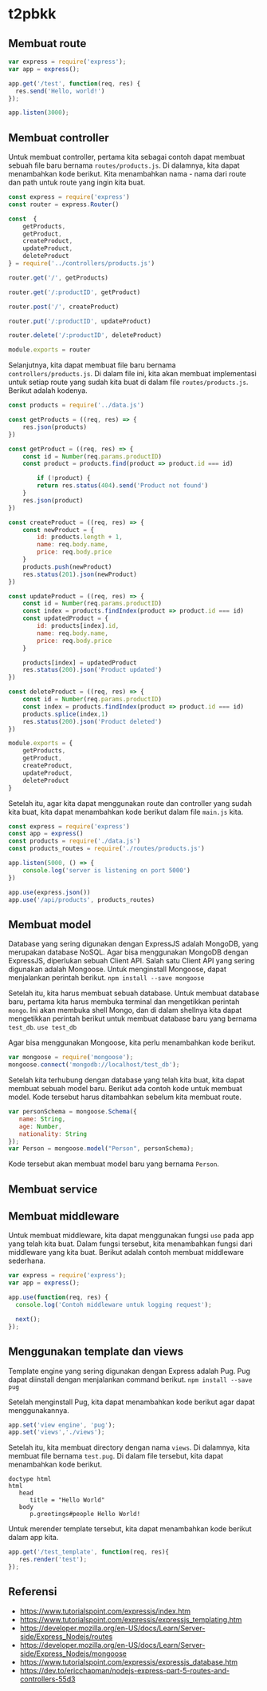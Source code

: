 # t2pbkk

## Membuat route

``` js
var express = require('express');
var app = express();

app.get('/test', function(req, res) {
  res.send('Hello, world!')
});

app.listen(3000);
```

## Membuat controller
Untuk membuat controller, pertama kita sebagai contoh dapat membuat sebuah file baru bernama `routes/products.js`. Di dalamnya, kita dapat menambahkan kode berikut. Kita menambahkan nama - nama dari route dan path untuk route yang ingin kita buat.
``` js
const express = require('express')
const router = express.Router()

const  { 
    getProducts,
    getProduct,
    createProduct,
    updateProduct,
    deleteProduct 
} = require('../controllers/products.js')

router.get('/', getProducts)

router.get('/:productID', getProduct)

router.post('/', createProduct) 

router.put('/:productID', updateProduct) 

router.delete('/:productID', deleteProduct)

module.exports = router
```

Selanjutnya, kita dapat membuat file baru bernama `controllers/products.js`. Di dalam file ini, kita akan membuat implementasi untuk setiap route yang sudah kita buat di dalam file `routes/products.js`. Berikut adalah kodenya.
``` js
const products = require('../data.js')

const getProducts = ((req, res) => {
    res.json(products)
})

const getProduct = ((req, res) => {
    const id = Number(req.params.productID)
    const product = products.find(product => product.id === id)

        if (!product) {
        return res.status(404).send('Product not found')
    }
    res.json(product)
})

const createProduct = ((req, res) => {
    const newProduct = {
        id: products.length + 1,
        name: req.body.name,
        price: req.body.price
    }
    products.push(newProduct)
    res.status(201).json(newProduct)
})

const updateProduct = ((req, res) => {
    const id = Number(req.params.productID)
    const index = products.findIndex(product => product.id === id)
    const updatedProduct = {
        id: products[index].id,
        name: req.body.name,
        price: req.body.price
    }

    products[index] = updatedProduct
    res.status(200).json('Product updated')
})

const deleteProduct = ((req, res) => {
    const id = Number(req.params.productID)
    const index = products.findIndex(product => product.id === id)
    products.splice(index,1)
    res.status(200).json('Product deleted')
})

module.exports = {
    getProducts,
    getProduct,
    createProduct,
    updateProduct,
    deleteProduct
}
```

Setelah itu, agar kita dapat menggunakan route dan controller yang sudah kita buat, kita dapat menambahkan kode berikut dalam file `main.js` kita.
``` js
const express = require('express')
const app = express()
const products = require('./data.js')
const products_routes = require('./routes/products.js')

app.listen(5000, () => {
    console.log('server is listening on port 5000')
})

app.use(express.json())
app.use('/api/products', products_routes)
```

## Membuat model
Database yang sering digunakan dengan ExpressJS adalah MongoDB, yang merupakan database NoSQL. Agar bisa menggunakan MongoDB dengan ExpressJS, diperlukan sebuah Client API. Salah satu Client API yang sering digunakan adalah Mongoose. Untuk menginstall Mongoose, dapat menjalankan perintah berikut.
`npm install --save mongoose`

Setelah itu, kita harus membuat sebuah database. Untuk membuat database baru, pertama kita harus membuka terminal dan mengetikkan perintah `mongo`. Ini akan membuka shell Mongo, dan di dalam shellnya kita dapat mengetikkan perintah berikut untuk membuat database baru yang bernama `test_db`.
`use test_db`

Agar bisa menggunakan Mongoose, kita perlu menambahkan kode berikut.
``` js
var mongoose = require('mongoose');
mongoose.connect('mongodb://localhost/test_db');
```

Setelah kita terhubung dengan database yang telah kita buat, kita dapat membuat sebuah model baru. Berikut ada contoh kode untuk membuat model. Kode tersebut harus ditambahkan sebelum kita membuat route.
``` js
var personSchema = mongoose.Schema({
   name: String,
   age: Number,
   nationality: String
});
var Person = mongoose.model("Person", personSchema);
```
Kode tersebut akan membuat model baru yang bernama `Person`.

## Membuat service

## Membuat middleware

Untuk membuat middleware, kita dapat menggunakan fungsi `use` pada app yang telah kita buat. Dalam fungsi tersebut, kita menambahkan fungsi dari middleware yang kita buat. Berikut adalah contoh membuat middleware sederhana.

``` js
var express = require('express');
var app = express();

app.use(function(req, res) {
  console.log('Contoh middleware untuk logging request');

  next();
});
```

## Menggunakan template dan views

Template engine yang sering digunakan dengan Express adalah Pug. Pug dapat diinstall dengan menjalankan command berikut.
`npm install --save pug`

Setelah menginstall Pug, kita dapat menambahkan kode berikut agar dapat menggunakannya.
``` js
app.set('view engine', 'pug');
app.set('views','./views');
```

Setelah itu, kita membuat directory dengan nama `views`. Di dalamnya, kita membuat file bernama `test.pug`. Di dalam file tersebut, kita dapat menambahkan kode berikut.
``` pug
doctype html
html
   head
      title = "Hello World"
   body
      p.greetings#people Hello World!
```

Untuk merender template tersebut, kita dapat menambahkan kode berikut dalam app kita.
``` js
app.get('/test_template', function(req, res){
   res.render('test');
});
```

## Referensi

- https://www.tutorialspoint.com/expressjs/index.htm
- https://www.tutorialspoint.com/expressjs/expressjs_templating.htm
- https://developer.mozilla.org/en-US/docs/Learn/Server-side/Express_Nodejs/routes
- https://developer.mozilla.org/en-US/docs/Learn/Server-side/Express_Nodejs/mongoose
- https://www.tutorialspoint.com/expressjs/expressjs_database.htm
- https://dev.to/ericchapman/nodejs-express-part-5-routes-and-controllers-55d3
